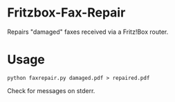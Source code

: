 Fritzbox-Fax-Repair
===================

Repairs "damaged" faxes received via a Fritz!Box router.


Usage
===================

    python faxrepair.py damaged.pdf > repaired.pdf

Check for messages on stderr.


